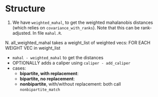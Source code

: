 # Structure

1. We have `weighted_mahal`, to get the weighted mahalanobis distances (which relies on `covariance_with_ranks`). Note that this can be rank-adjusted. In file `mahal.R`.



N. all_weighted_mahal takes a weight_list of weighted vecs:
FOR EACH WEIGHT VEC in weight_list
 - `mahal - weighted_mahal` to get the distances
 - OPTIONALLY adds a caliper using `caliper - add_caliper`
 - cases:
   - **bipartite, with replacement**: 
   - **bipartite, no replacement**:
   - **nonbipartite**, with/without replacement: both call `nonbipartite_match`
